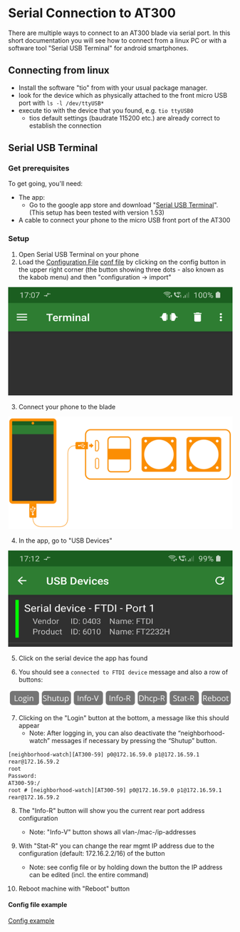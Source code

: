 # Serial Connection to AT300

There are multiple ways to connect to an AT300 blade via serial port. In this short documentation you will see how to connect from a linux PC or with a software tool "Serial USB Terminal" for android smartphones.

## Connecting from linux

- Install the software "tio" from with your usual package manager.
- look for the device which as physically attached to the front micro USB port with `ls -l /dev/ttyUSB*`
- execute tio with the device that you found, e.g. `tio ttyUSB0`
  - tios default settings (baudrate 115200 etc.) are already correct to establish the connection

## Serial USB Terminal

<!-- In this short guide you will see how to:

- Connect a smartphone via serial connection to a blade
- Configure basic setups like IP addresses via smartphone

This guide is based on an android app called "Serial USB Terminal" and will provide some command examples. -->

### Get prerequisites

To get going, you'll need:

- The app:
  - Go to the google app store and download "[Serial USB Terminal](https://play.google.com/store/apps/details?id=de.kai_morich.serial_usb_terminal&hl=de&gl=US)". (This setup has been tested with version 1.53)
- A cable to connect your phone to the micro USB front port of the AT300


### Setup

1. Open Serial USB Terminal on your phone
2. Load the <a href="https://raw.githubusercontent.com/arkona-technologies/blade-runner-user-guides/main/setup/serial_usb_terminal_cfg.txt?raw" download target="_blank">Configuration File</a>  [conf file](https://raw.githubusercontent.com/arkona-technologies/blade-runner-user-guides/main/setup/serial_usb_terminal_cfg.txt?raw "download") by clicking on the config button in the upper right corner (the button showing three dots - also known as the kabob menu) and then "configuration -> import"

![Kabob menu (three dots)](serial-usb-app.png)

3. Connect your phone to the blade 

![Connect smartphone to AT300](smartphone-at300.svg)

4. In the app, go to "USB Devices" 

![Serial USB Terminal - Devices](serial-usb-app-devices.png)

5. Click on the serial device the app has found 

6. You should see a `connected to FTDI device` message and also a row of buttons:

![macro buttons](macro-buttons.svg)

7. Clicking on the "Login" button at the bottom, a message like this should appear
   - Note: After logging in, you can also deactivate the “neighborhood-watch” messages if necessary by pressing the “Shutup” button.

```
[neighborhood-watch][AT300-59] p0@172.16.59.0 p1@172.16.59.1 rear@172.16.59.2
root
Password:
AT300-59:/
root # [neighborhood-watch][AT300-59] p0@172.16.59.0 p1@172.16.59.1 rear@172.16.59.2
```

8. The "Info-R" button will show you the current rear port address configuration
   - Note: "Info-V" button shows all vlan-/mac-/ip-addresses

9. With "Stat-R" you can change the rear mgmt IP address due to the configuration (default: 172.16.2.2/16) of the button
   - Note: see config file or by holding down the button the IP address can be edited (incl. the entire command)

10. Reboot machine with "Reboot" button 


#### Config file example

[Config example](./serial_usb_terminal_cfg.txt)
